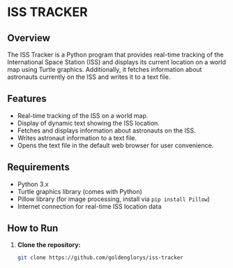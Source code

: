 # ISS TRACKER

## Overview

The ISS Tracker is a Python program that provides real-time tracking of the International Space Station (ISS) and displays its current location on a world map using Turtle graphics. Additionally, it fetches information about astronauts currently on the ISS and writes it to a text file.

## Features

- Real-time tracking of the ISS on a world map.
- Display of dynamic text showing the ISS location.
- Fetches and displays information about astronauts on the ISS.
- Writes astronaut information to a text file.
- Opens the text file in the default web browser for user convenience.

## Requirements

- Python 3.x
- Turtle graphics library (comes with Python)
- Pillow library (for image processing, install via `pip install Pillow`)
- Internet connection for real-time ISS location data

## How to Run

1. **Clone the repository:**

   ```bash
   git clone https://github.com/goldenglorys/iss-tracker
